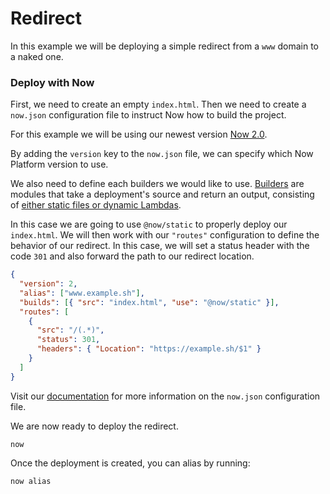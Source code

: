 # Redirect

In this example we will be deploying a simple redirect from a `www` domain to a naked one.

### Deploy with Now

First, we need to create an empty `index.html`. Then we need to create a `now.json` configuration file to instruct Now how to build the project.

For this example we will be using our newest version [Now 2.0](https://zeit.co/now).

By adding the `version` key to the `now.json` file, we can specify which Now Platform version to use.

We also need to define each builders we would like to use. [Builders](https://zeit.co/docs/v2/deployments/builders/overview/) are modules that take a deployment's source and return an output, consisting of [either static files or dynamic Lambdas](https://zeit.co/docs/v2/deployments/builds/#sources-and-outputs).

In this case we are going to use `@now/static` to properly deploy our `index.html`. We will then work with our `"routes"` configuration to define the behavior of our redirect. In this case, we will set a status header with the code `301` and also forward the path to our redirect location.

```json
{
  "version": 2,
  "alias": ["www.example.sh"],
  "builds": [{ "src": "index.html", "use": "@now/static" }],
  "routes": [
    {
      "src": "/(.*)",
      "status": 301,
      "headers": { "Location": "https://example.sh/$1" }
    }
  ]
}
```

Visit our [documentation](https://zeit.co/docs/v2/deployments/configuration) for more information on the `now.json` configuration file.

We are now ready to deploy the redirect.

```
now
```

Once the deployment is created, you can alias by running:

```
now alias
```
